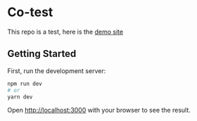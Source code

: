 # Co-test

This repo is a test, here is the [demo site](https://cool-yeot-4da060.netlify.app/)

## Getting Started

First, run the development server:

```bash
npm run dev
# or
yarn dev
```

Open [http://localhost:3000](http://localhost:3000) with your browser to see the result.